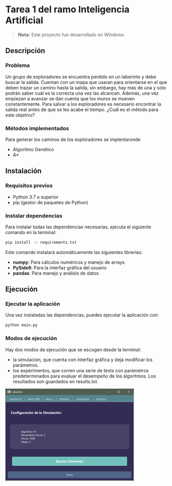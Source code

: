 # Tarea 1 del ramo Inteligencia Artificial

> **Nota:** Este proyecto fue desarrollado en Windows.

## Descripción

### Problema

Un grupo de exploradores se encuentra perdido en un laberinto y debe buscar la salida. Cuentan con un mapa que usaran para orientarse en el que deben trazar un camino hasta la salida, sin embargo, hay más de una y solo podrán saber cuál es la correcta una vez las alcancen. Además, una vez empiezan a avanzar se dan cuenta que los muros se mueven constantemente. Para salvar a los exploradores es necesario encontrar la salida real antes de que se les acabe el tiempo. ¿Cuál es el método para este objetivo?

### Métodos implementados

Para generar los caminos de los exploradores se implentaronde

 - Algoritmo Genético
 - A*

## Instalación

### Requisitos previos
- Python 3.7 o superior
- pip (gestor de paquetes de Python)

### Instalar dependencias

Para instalar todas las dependencias necesarias, ejecuta el siguiente comando en la terminal:

```bash
pip install -r requirements.txt
```

Este comando instalará automáticamente las siguientes librerías:
- **numpy**: Para cálculos numéricos y manejo de arrays
- **PySide6**: Para la interfaz gráfica del usuario
- **pandas**: Para manejo y análisis de datos

## Ejecución

### Ejecutar la aplicación

Una vez instaladas las dependencias, puedes ejecutar la aplicación con:

```bash
python main.py
```

### Modos de ejecución

Hay dos modos de ejecución que se escogen desde la terminal: 
 - la simulación, que cuenta con interfaz gráfica y deja modificar los parámetros. 
 - los experimentos, que corren una serie de tests con parámetros predeterminados para evaluar el desempeño de los algoritmos. Los resultados son guardados en results.txt.

<img src="parametros.png" alt="Parámetros de configuración" width="400">